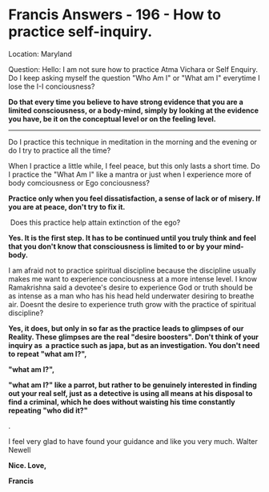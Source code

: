 # Francis Answers - 196 - How to practice self-inquiry.





Location: Maryland&nbsp;




  

Question: Hello: I am not sure how to practice Atma Vichara or Self Enquiry. Do I keep asking myself the question &quot;Who Am I&quot; or &quot;What am I&quot; everytime I lose the I-I conciousness?&nbsp;




  






**Do that every time you believe to have strong evidence that you are a limited consciousness, or a body-mind, simply by looking at the evidence you have, be it on the conceptual level or on the feeling level.**




 **** 




Do I practice this technique in meditation in the morning and the evening or do I try to practice all the time?&nbsp;

When I practice a little while, I feel peace, but this only lasts a short time. Do I practice the &quot;What Am I&quot; like a mantra or just when I experience more of body comciousness or Ego conciousness?




  






**Practice only when you feel dissatisfaction, a sense of lack or of misery. If you are at peace, don't try to fix it.**




  






&nbsp;Does this practice help attain extinction of the ego?&nbsp;




  






**Yes. It is the first step. It has to be continued until you truly think and feel that you don't know that consciousness is limited to or by your mind-body.**




  






I am afraid not to practice spiritual discipline because the discipline usually makes me want to experience conciousness at a more intense level. I know Ramakrishna said a devotee\'s desire to experience God or truth should be as intense as a man who has his head held underwater desiring to breathe air. Doesnt the desire to experience truth grow with the practice of spiritual discipline?&nbsp;




  






**Yes, it does, but only in so far as the practice leads to glimpses of our Reality. These glimpses are the real &quot;desire boosters&quot;. Don't think of your inquiry as &nbsp;a practice such as japa, but as an investigation. You don't need to repeat &quot;what am I?&quot;,**

**&quot;what am I?&quot;,**

**&quot;what am I?&quot; like a parrot, but rather to be genuinely interested in finding out your real self, just as a detective is using all means at his disposal to find a criminal, which he does without waisting his time constantly repeating &quot;who did it?&quot;**

.&nbsp;




  






I feel very glad to have found your guidance and like you very much. Walter Newell




  






**Nice. Love,**




**Francis**








